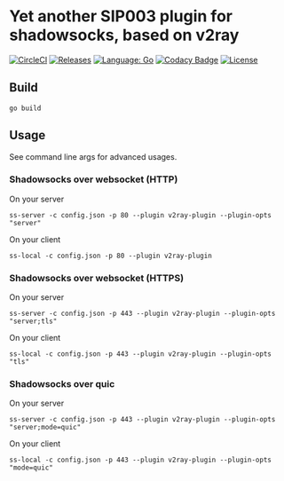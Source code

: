 # Yet another SIP003 plugin for shadowsocks, based on v2ray

[![CircleCI](https://circleci.com/gh/shadowsocks/v2ray-plugin.svg?style=svg)](https://circleci.com/gh/shadowsocks/v2ray-plugin)
[![Releases](https://img.shields.io/github/downloads/shadowsocks/v2ray-plugin/total.svg)](https://github.com/shadowsocks/v2ray-plugin/releases)
[![Language: Go](https://img.shields.io/github/languages/top/shadowsocks/v2ray-plugin.svg)](https://github.com/shadowsocks/v2ray-plugin/search?l=kotlin)
[![Codacy Badge](https://api.codacy.com/project/badge/Grade/5551969afc234e449a91cd2ea491dce5)](https://www.codacy.com/app/shadowsocks/v2ray-plugin?utm_source=github.com&amp;utm_medium=referral&amp;utm_content=shadowsocks/v2ray-plugin&amp;utm_campaign=Badge_Grade)
[![License](https://img.shields.io/github/license/shadowsocks/v2ray-plugin.svg)](LICENSE)

## Build

```
go build
```

## Usage

See command line args for advanced usages.

### Shadowsocks over websocket (HTTP)

On your server

```
ss-server -c config.json -p 80 --plugin v2ray-plugin --plugin-opts "server"
```

On your client

```
ss-local -c config.json -p 80 --plugin v2ray-plugin
```

### Shadowsocks over websocket (HTTPS)

On your server

```
ss-server -c config.json -p 443 --plugin v2ray-plugin --plugin-opts "server;tls"
```

On your client

```
ss-local -c config.json -p 443 --plugin v2ray-plugin --plugin-opts "tls"
```

### Shadowsocks over quic

On your server

```
ss-server -c config.json -p 443 --plugin v2ray-plugin --plugin-opts "server;mode=quic"
```

On your client

```
ss-local -c config.json -p 443 --plugin v2ray-plugin --plugin-opts "mode=quic"
```
